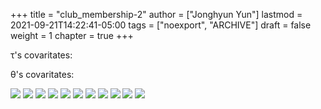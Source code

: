 +++
title = "club_membership-2"
author = ["Jonghyun Yun"]
lastmod = 2021-09-21T14:22:41-05:00
tags = ["noexport", "ARCHIVE"]
draft = false
weight = 1
chapter = true
+++

&tau;'s covaritates:

&theta;'s covaritates:

![](club_membership-2/figure/theta_tau_res.png)
![](club_membership-2/figure/tau_action.png)
![](club_membership-2/figure/time_action-3.png)
![](club_membership-2/figure/time_action_more-2.png)
![](club_membership-2/figure/time_action_more-5.png)
![](club_membership-2/figure/time_action_more-7.png)
![](club_membership-2/figure/time_action_more-8.png)
![](club_membership-2/figure/time_action_more-9.png)
![](club_membership-2/figure/time_action_more-10.png)
![](club_membership-2/figure/time_action_more-11.png)
![](club_membership-2/figure/time_action_more-13.png)
